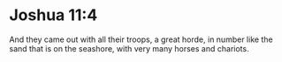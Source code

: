 # Joshua 11:4

And they came out with all their troops, a great horde, in number like the sand that is on the seashore, with very many horses and chariots.
